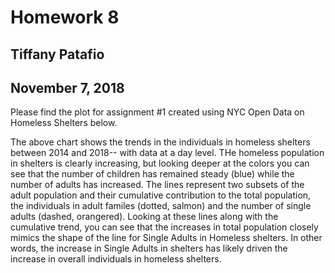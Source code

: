 # Homework 8
## Tiffany Patafio
## November 7, 2018

Please find the plot for assignment #1 created using NYC Open Data on Homeless Shelters below. 


The above chart shows the trends in the individuals in homeless shelters between 2014 and 2018-- with data at a day level. THe homeless population in shelters is clearly increasing, but looking deeper at the colors you can see that the number of children has remained steady (blue) while the number of adults has increased. The lines represent two subsets of the adult population and their cumulative contribution to the total population, the individuals in adult familes (dotted, salmon) and the number of single adults (dashed, orangered). Looking at these lines along with the cumulative trend, you can see that the increases in total population closely mimics the shape of the line for Single Adults in Homeless shelters. In other words, the increase in Single Adults in shelters has likely driven the increase in overall individuals in homeless shelters.
